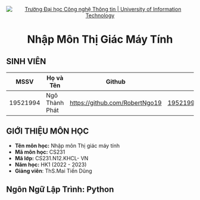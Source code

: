 <!-- Banner -->
<p align="center">
  <a href="https://www.uit.edu.vn/" title="Trường Đại học Công nghệ Thông tin" style="border: none;">
    <img src="https://i.imgur.com/WmMnSRt.png" alt="Trường Đại học Công nghệ Thông tin | University of Information Technology">
  </a>
</p>
<h1 align="center"><b>Nhập Môn Thị Giác Máy Tính</b></h>

## SINH VIÊN
 MSSV          | Họ và Tên              | Github                    | Email                   |
 ------------- | ---------------------- |---------------------------|------------------------- 
 19521994      | Ngô Thành Phát         |https://github.com/RobertNgo19 |19521994@gm.uit.edu.vn   |
 
 ## GIỚI THIỆU MÔN HỌC
* **Tên môn học:** Nhập môn Thị giác máy tính
* **Mã môn học:** CS231
* **Mã lớp:** CS231.N12.KHCL- VN
* **Năm học:** HK1 (2022 - 2023)
* **Giảng viên**: ThS.Mai Tiến Dũng  

 ## Ngôn Ngữ Lập Trình: Python
 

